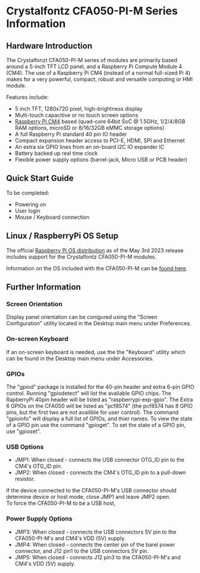 # Crystalfontz CFA050-PI-M Series Information

## Hardware Introduction

The Crystalfonzt CFA050-PI-M series of modules are primarily based around a 5-inch TFT LCD panel, and a Raspberry Pi Compute Module 4 (CM4).
The use of a Raspberry Pi CM4 (instead of a normal full-sized Pi 4) makes for a very powerful, compact, robust and versatile computing or HMI module.

Features include:
+ 5 inch TFT, 1280x720 pixel, high-brightness display
+ Multi-touch capacitive or no touch screen options
+ [Raspberry Pi CM4](https://www.raspberrypi.com/products/compute-module-4/) based (quad-core 64bit SoC @ 1.5GHz, 1/2/4/8GB RAM options, microSD or 8/16/32GB eMMC storage options)
+ A full Raspberry Pi standard 40 pin IO header
+ Compact expansion header access to PCI-E, HDMI, SPI and Ethernet
+ An extra six GPIO lines from an on-board I2C IO expander IC
+ Battery backed up real time clock
+ Flexible power supply options (barrel-jack, Micro USB or PCB header)

## Quick Start Guide

To be completed:
+ Powering on
+ User login
+ Mouse / Keyboard connection

## Linux / RaspberryPi OS Setup

The official [Raspberry Pi OS distribution](https://www.raspberrypi.com/software/operating-systems/) as of the May 3rd 2023 release includes support for the Crystalfontz CFA050-PI-M modules.

Information on the OS included with the CFA050-PI-M can be [found here](OS-Setup.md).

## Further Information

### Screen Orientation

Display panel orientation can be conigured using the "Screen Configuration" utility located in the Desktop main menu under Preferences.

### On-screen Keyboard

If an on-screen keyboard is needed, use the the "Keyboard" utility which can be found in the Desktop main menu under Accessories.

### GPIOs

The "gpiod" package is installed for the 40-pin header and extra 6-pin GPIO control.
Running "gpiodetect" will list the avaliable GPIO chips. The RapberryPi 40pin header will be listed as "raspberrypi-exp-gpio". The Extra 6 GPIOs on the CFA050 will be listed as "pcf8574" (the pcf8574 has 8 GPIO pins, but the first two are not availible for user control).
The command "gpioinfo" will display a full list of GPIOs, and thier names.
To view the state of a GPIO pin use the command "gpioget". To set the state of a GPIO pin, use "gpioset".

### USB Options

+ JMP1: When closed - connects the USB connector OTG_ID pin to the CM4's OTG_ID pin.
+ JMP2: When closed - connects the CM4's OTG_ID pin to a pull-down resistor.

If the device connected to the CFA050-PI-M's USB connector should determine device or host mode, close JMP1 and leave JMP2 open.  
To force the CFA050-PI-M to be a USB host, 

### Power Supply Options

+ JMP3: When closed - connects the USB connectors 5V pin to the CFA050-PI-M's and CM4's VDD (5V) supply.
+ JMP4: When closed - connects the center pin of the barel power connector, and J12 pin1 to the USB connectors 5V pin.
+ JMP5: When closed - connects J12 pin3 to the CFA050-PI-M's and CM4's VDD (5V) supply.
